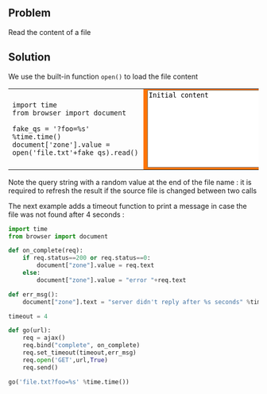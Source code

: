 Problem
-------

Read the content of a file


Solution
--------

We use the built-in function `open()` to load the file content

<table width="100%">
<tr>
<td style="width:40%;padding-right:10px;">

```exec
import time
from browser import document

fake_qs = '?foo=%s' %time.time()
document['zone'].value = open('file.txt'+fake_qs).read()
```

</td>
<td style="background-color:#FF7400;text-align:center;">
<textarea id="zone" rows=10 cols=40>Initial content</textarea>
</td>
</tr>
</table>

Note the query string with a random value at the end of the file name : it is 
required to refresh the result if the source file is changed between two calls

The next example adds a timeout function to print a message in case the file 
was not found after 4 seconds :

```python
import time
from browser import document 

def on_complete(req):
    if req.status==200 or req.status==0:
        document["zone"].value = req.text
    else:
        document["zone"].value = "error "+req.text

def err_msg():
    document["zone"].text = "server didn't reply after %s seconds" %timeout

timeout = 4

def go(url):
    req = ajax()
    req.bind("complete", on_complete)
    req.set_timeout(timeout,err_msg)
    req.open('GET',url,True)
    req.send()

go('file.txt?foo=%s' %time.time())
```
